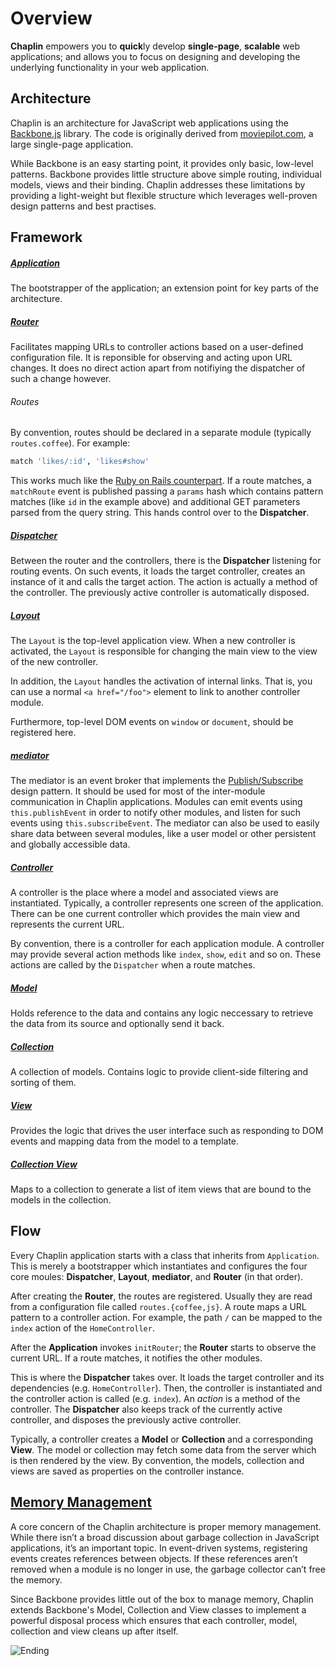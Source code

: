 # Overview
**Chaplin** empowers you to **quick**ly develop **single-page**, **scalable**
web applications; and allows you to focus on designing and developing
the underlying functionality in your web application.

## Architecture
Chaplin is an architecture for JavaScript web applications using
the [Backbone.js][] library. The code is originally derived
from [moviepilot.com][], a large single-page application.

While Backbone is an easy starting point, it provides only basic,
low-level patterns. Backbone provides little structure above
simple routing, individual models, views and their binding. Chaplin addresses
these limitations by providing a light-weight but flexible structure which
leverages well-proven design patterns and best practises.

[Backbone.js]: http://documentcloud.github.com/backbone/
[moviepilot.com]: http://moviepilot.com/

## Framework
##### [Application][]
The bootstrapper of the application; an extension point for key
parts of the architecture.

[Application]: ./chaplin.application.md

##### [Router][]
Facilitates mapping URLs to controller actions based on a
user-defined configuration file. It is reponsible for observing and acting
upon URL changes. It does no direct action apart from notifiying the dispatcher
of such a change however.

###### Routes
By convention, routes should be declared in a separate module (typically
`routes.coffee`). For example:

```coffee
match 'likes/:id', 'likes#show'
```

This works much like the [Ruby on Rails counterpart][]. If a route matches,
a `matchRoute` event is published passing a `params` hash which contains
pattern matches (like `id` in the example above) and additional GET parameters
parsed from the query string. This hands control over to the **Dispatcher**.

[Ruby on Rails counterpart]: http://guides.rubyonrails.org/routing.html
[Router]: ./chaplin.router.md

##### [Dispatcher][]
Between the router and the controllers, there is the **Dispatcher** listening
for routing events. On such events, it loads the target controller, creates an
instance of it and calls the target action. The action is actually a method
of the controller. The previously active controller is automatically disposed.

[Dispatcher]: ./chaplin.dispatcher.md

##### [Layout][]
The `Layout` is the top-level application view. When a new controller is
activated, the `Layout` is responsible for changing the main view to the
view of the new controller.

In addition, the `Layout` handles the activation of internal links. That is,
you can use a normal `<a href="/foo">` element to link to another
controller module.

Furthermore, top-level DOM events on `window` or `document`, should be
registered here.

[Layout]: ./chaplin.layout.md

##### [mediator][]
The mediator is an event broker that implements the [Publish/Subscribe]()
design pattern. It should be used for most of the inter-module communication
in Chaplin applications. Modules can emit events using `this.publishEvent`
in order to notify other modules, and listen for such events
using `this.subscribeEvent`. The mediator can also be used to easily share data
between several modules, like a user model or other
persistent and globally accessible data.

[Publish/Subscribe]: http://en.wikipedia.org/wiki/Publish/Subscribe
[mediator]: ./chaplin.mediator.md

##### [Controller][]
A controller is the place where a model and associated views are instantiated.
Typically, a controller represents one screen of the application. There can be
one current controller which provides the main view and represents the
current URL.

By convention, there is a controller for each application module. A controller
may provide several action methods like `index`, `show`, `edit` and so on.
These actions are called by the `Dispatcher` when a route matches.

[Controller]: ./chaplin.controller.md

##### [Model][]
Holds reference to the data and contains any logic neccessary to retrieve the
data from its source and optionally send it back.

[Model]: ./chaplin.model.md

##### [Collection][]
A collection of models. Contains logic to provide client-side filtering and
sorting of them.

[Collection]: ./chaplin.collection.md

##### [View][]
Provides the logic that drives the user interface such as responding to DOM
events and mapping data from the model to a template.

[View]: ./chaplin.view.md

##### [Collection View][]
Maps to a collection to generate a list of item views that are bound to
the models in the collection.

[Collection View]: ./chaplin.collection.view.md

## Flow
Every Chaplin application starts with a class that inherits
from `Application`. This is merely a bootstrapper which instantiates and
configures the four core moules: **Dispatcher**, **Layout**, **mediator**, and
**Router** (in that order).

After creating the **Router**, the routes are registered. Usually they are
read from a configuration file called  `routes.{coffee,js}`. A route maps a
URL pattern to a controller action. For example, the path `/` can be mapped to
the `index` action of the `HomeController`.

After the **Application** invokes `initRouter`; the **Router** starts to
observe the current URL. If a route matches, it notifies the other modules.

This is where the **Dispatcher** takes over. It loads the target controller
and its dependencies (e.g. `HomeController`). Then, the controller is
instantiated and the controller action is called (e.g. `index`). An *action*
is a method of the controller. The **Dispatcher** also keeps track of the
currently active controller, and disposes the previously active controller.

Typically, a controller creates a **Model** or **Collection** and
a corresponding **View**. The model or collection may fetch some data
from the server which is then rendered by the view. By convention,
the models, collection and views are saved as properties on
the controller instance.

## [Memory Management][]
A core concern of the Chaplin architecture is proper memory management. While
there isn’t a broad discussion about garbage collection in JavaScript
applications, it’s an important topic. In event-driven systems, registering
events creates references between objects. If these references aren’t removed
when a module is no longer in use, the garbage collector can’t free the memory.

Since Backbone provides little out of the box to manage memory, Chaplin extends
Backbone's Model, Collection and View classes to implement a powerful disposal
process which ensures that each controller, model, collection and view cleans
up after itself.

[Memory Management]: ./disposal.md

![Ending](http://s3.amazonaws.com/imgly_production/3362023/original.jpg)

